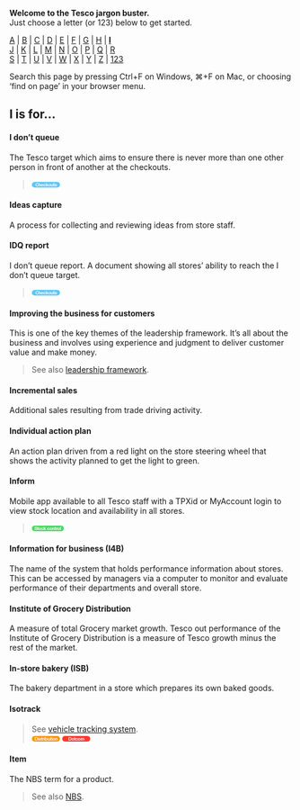 **Welcome to the Tesco jargon buster.**  
Just choose a letter (or 123) below to get started.  

[A](a.md) | [B](b.md) | [C](c.md) | [D](d.md) | [E](e.md) | [F](f.md) | [G](g.md) | [H](h.md) | [**I**](i.md)  
[J](j.md) | [K](k.md) | [L](l.md) | [M](m.md) | [N](n.md) | [O](o.md) | [P](p.md) | [Q](q.md) | [R](r.md)  
[S](s.md) | [T](t.md) | [U](u.md) | [V](v.md) | [W](w.md) | [X](x.md) | [Y](y.md) | [Z](z.md) | [123](123.md)

Search this page by pressing Ctrl+F on Windows, ⌘+F on Mac, or choosing ‘find on page’ in your browser menu.

## I is for…

#### I don’t queue
The Tesco target which aims to ensure there is never more than one other person in front of another at the checkouts.  
> ![Checkouts](assets/images/tag-checkouts.png)  

#### Ideas capture
A process for collecting and reviewing ideas from store staff.

#### IDQ report
I don’t queue report. A document showing all stores’ ability to reach the I don’t queue target.  
> ![Checkouts](assets/images/tag-checkouts.png)  

#### Improving the business for customers
This is one of the key themes of the leadership framework. It’s all about the business and involves using experience and judgment to deliver customer value and make money.
> See also [leadership framework](l.md#leadership-framework).

#### Incremental sales
Additional sales resulting from trade driving activity.

#### Individual action plan
An action plan driven from a red light on the store steering wheel that shows the activity planned to get the light to green.

#### Inform
Mobile app available to all Tesco staff with a TPXid or MyAccount login to view stock location and availability in all stores.  
> ![Stock control](assets/images/tag-stockcontrol.png)

#### Information for business (I4B)
The name of the system that holds performance information about stores. This can be accessed by managers via a computer to monitor and evaluate performance of their departments and overall store.

#### Institute of Grocery Distribution
A measure of total Grocery market growth. Tesco out performance of the Institute of Grocery Distribution is a measure of Tesco growth minus the rest of the market.

#### In-store bakery (ISB)
The bakery department in a store which prepares its own baked goods.

#### Isotrack
> See [vehicle tracking system](v.md#vehicle-tracking-system).  
> ![Distribution](assets/images/tag-distribution.png) ![Dotcom](assets/images/tag-dotcom.png)

#### Item
The NBS term for a product.  
> See also [NBS](n.md#nbs).  
